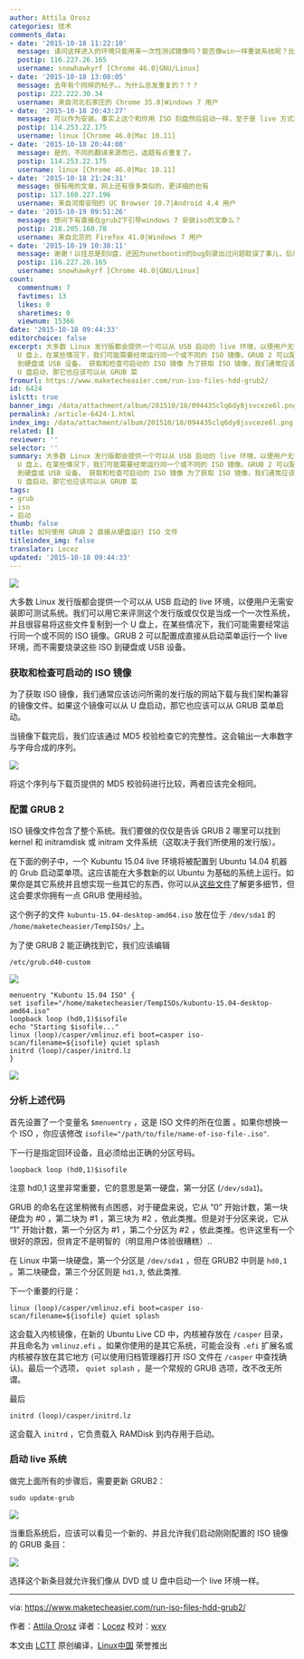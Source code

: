 ```yaml
---
author: Attila Orosz
categories: 技术
comments_data:
- date: '2015-10-18 11:22:10'
  message: 请问这样进入的环境只能用来一次性测试镜像吗？能否像win一样重装系统呢？比如硬盘有/和/home分区，iso在/home内，通过grub2启动后进入live环境，能否直接安装新系统？只格式化/不改变/home，能实现吗？win我记得是可以把镜像放在D盘然后重装C盘的。
  postip: 116.227.26.165
  username: snowhawkyrf [Chrome 46.0|GNU/Linux]
- date: '2015-10-18 13:08:05'
  message: 去年有个同样的帖子。。为什么总发重复的？？？
  postip: 222.222.30.34
  username: 来自河北石家庄的 Chrome 35.0|Windows 7 用户
- date: '2015-10-18 20:43:27'
  message: 可以作为安装。事实上这个和你用 ISO 刻盘然后启动一样，至于是 live 方式还是安装方式，看你自己的需要。
  postip: 114.253.22.175
  username: linux [Chrome 46.0|Mac 10.11]
- date: '2015-10-18 20:44:08'
  message: 是的，不同的翻译来源而已，选题有点重复了。
  postip: 114.253.22.175
  username: linux [Chrome 46.0|Mac 10.11]
- date: '2015-10-18 21:24:31'
  message: 很有用的文章，网上还有很多类似的，更详细的也有
  postip: 117.160.227.196
  username: 来自河南安阳的 UC Browser 10.7|Android 4.4 用户
- date: '2015-10-19 09:51:26'
  message: 想问下有直接在grub2下引导windows 7 安装iso的文章么？
  postip: 218.205.160.78
  username: 来自北京的 Firefox 41.0|Windows 7 用户
- date: '2015-10-19 10:38:11'
  message: 谢谢！以往总是刻U盘，还因为unetbootin的bug刻录出过问题耽误了事儿，后来都dd了。这个方法很不错！
  postip: 116.227.26.165
  username: snowhawkyrf [Chrome 46.0|GNU/Linux]
count:
  commentnum: 7
  favtimes: 13
  likes: 0
  sharetimes: 0
  viewnum: 15366
date: '2015-10-18 09:44:33'
editorchoice: false
excerpt: 大多数 Linux 发行版都会提供一个可以从 USB 启动的 live 环境，以便用户无需安装即可测试系统。我们可以用它来评测这个发行版或仅仅是当成一个一次性系统，并且很容易将这些文件复制到一个
  U 盘上，在某些情况下，我们可能需要经常运行同一个或不同的 ISO 镜像。GRUB 2 可以配置成直接从启动菜单运行一个 live 环境，而不需要烧录这些 ISO
  到硬盘或 USB 设备。 获取和检查可启动的 ISO 镜像 为了获取 ISO 镜像，我们通常应该访问所需的发行版的网站下载与我们架构兼容的镜像文件。如果这个镜像可以从
  U 盘启动，那它也应该可以从 GRUB 菜
fromurl: https://www.maketecheasier.com/run-iso-files-hdd-grub2/
id: 6424
islctt: true
banner_img: /data/attachment/album/201510/18/094435clq6dy8jsvceze6l.png
permalink: /article-6424-1.html
index_img: /data/attachment/album/201510/18/094435clq6dy8jsvceze6l.png.thumb.jpg
related: []
reviewer: ''
selector: ''
summary: 大多数 Linux 发行版都会提供一个可以从 USB 启动的 live 环境，以便用户无需安装即可测试系统。我们可以用它来评测这个发行版或仅仅是当成一个一次性系统，并且很容易将这些文件复制到一个
  U 盘上，在某些情况下，我们可能需要经常运行同一个或不同的 ISO 镜像。GRUB 2 可以配置成直接从启动菜单运行一个 live 环境，而不需要烧录这些 ISO
  到硬盘或 USB 设备。 获取和检查可启动的 ISO 镜像 为了获取 ISO 镜像，我们通常应该访问所需的发行版的网站下载与我们架构兼容的镜像文件。如果这个镜像可以从
  U 盘启动，那它也应该可以从 GRUB 菜
tags:
- grub
- iso
- 启动
thumb: false
title: 如何使用 GRUB 2 直接从硬盘运行 ISO 文件
titleindex_img: false
translator: Locez
updated: '2015-10-18 09:44:33'
---
```


![](/data/attachment/album/201510/18/094435clq6dy8jsvceze6l.png)


大多数 Linux 发行版都会提供一个可以从 USB 启动的 live 环境，以便用户无需安装即可测试系统。我们可以用它来评测这个发行版或仅仅是当成一个一次性系统，并且很容易将这些文件复制到一个 U 盘上，在某些情况下，我们可能需要经常运行同一个或不同的 ISO 镜像。GRUB 2 可以配置成直接从启动菜单运行一个 live 环境，而不需要烧录这些 ISO 到硬盘或 USB 设备。


### 获取和检查可启动的 ISO 镜像


为了获取 ISO 镜像，我们通常应该访问所需的发行版的网站下载与我们架构兼容的镜像文件。如果这个镜像可以从 U 盘启动，那它也应该可以从 GRUB 菜单启动。


当镜像下载完后，我们应该通过 MD5 校验检查它的完整性。这会输出一大串数字与字母合成的序列。


![](/data/attachment/album/201510/18/094435jfzdcd1otefsdj1o.png)


将这个序列与下载页提供的 MD5 校验码进行比较，两者应该完全相同。


### 配置 GRUB 2


ISO 镜像文件包含了整个系统。我们要做的仅仅是告诉 GRUB 2 哪里可以找到 kernel 和 initramdisk 或 initram 文件系统（这取决于我们所使用的发行版）。


在下面的例子中，一个 Kubuntu 15.04 live 环境将被配置到 Ubuntu 14.04 机器的 Grub 启动菜单项。这应该能在大多数新的以 Ubuntu 为基础的系统上运行。如果你是其它系统并且想实现一些其它的东西，你可以从[这些文件](http://git.marmotte.net/git/glim/tree/grub2)了解更多细节，但这会要求你拥有一点 GRUB 使用经验。


这个例子的文件 `kubuntu-15.04-desktop-amd64.iso` 放在位于 `/dev/sda1` 的 `/home/maketecheasier/TempISOs/` 上。


为了使 GRUB 2 能正确找到它，我们应该编辑



```
/etc/grub.d40-custom

```

![](/data/attachment/album/201510/18/094436h1yhby1hhxyozfh8.png)



```
menuentry "Kubuntu 15.04 ISO" {
set isofile="/home/maketecheasier/TempISOs/kubuntu-15.04-desktop-amd64.iso"
loopback loop (hd0,1)$isofile
echo "Starting $isofile..."
linux (loop)/casper/vmlinuz.efi boot=casper iso-scan/filename=${isofile} quiet splash
initrd (loop)/casper/initrd.lz
}

```

![](/data/attachment/album/201510/18/094436m1k6oicxcod5w6iw.png)


### 分析上述代码


首先设置了一个变量名 `$menuentry` ，这是 ISO 文件的所在位置 。如果你想换一个 ISO ，你应该修改 `isofile="/path/to/file/name-of-iso-file-.iso"`.


下一行是指定回环设备，且必须给出正确的分区号码。



```
loopback loop (hd0,1)$isofile

```

注意 hd0,1 这里非常重要，它的意思是第一硬盘，第一分区 (`/dev/sda1`)。


GRUB 的命名在这里稍微有点困惑，对于硬盘来说，它从 “0” 开始计数，第一块硬盘为 #0 ，第二块为 #1 ，第三块为 #2 ，依此类推。但是对于分区来说，它从 “1” 开始计数，第一个分区为 #1 ，第二个分区为 #2 ，依此类推。也许这里有一个很好的原因，但肯定不是明智的（明显用户体验很糟糕）..


在 Linux 中第一块硬盘，第一个分区是 `/dev/sda1` ，但在 GRUB2 中则是 `hd0,1` 。第二块硬盘，第三个分区则是 `hd1,3`, 依此类推.


下一个重要的行是：



```
linux (loop)/casper/vmlinuz.efi boot=casper iso-scan/filename=${isofile} quiet splash

```

这会载入内核镜像，在新的 Ubuntu Live CD 中，内核被存放在 `/casper` 目录，并且命名为 `vmlinuz.efi` 。如果你使用的是其它系统，可能会没有 `.efi` 扩展名或内核被存放在其它地方 (可以使用归档管理器打开 ISO 文件在 `/casper` 中查找确认)。最后一个选项， `quiet splash` ，是一个常规的 GRUB 选项，改不改无所谓。


最后



```
initrd (loop)/casper/initrd.lz

```

这会载入 `initrd` ，它负责载入 RAMDisk 到内存用于启动。


### 启动 live 系统


做完上面所有的步骤后，需要更新 GRUB2：



```
sudo update-grub

```

![](/data/attachment/album/201510/18/094436h5zl1nvplhlommm7.png)


当重启系统后，应该可以看见一个新的、并且允许我们启动刚刚配置的 ISO 镜像的 GRUB 条目：


![](/data/attachment/album/201510/18/094437n49lir14269ab692.png)


选择这个新条目就允许我们像从 DVD 或 U 盘中启动一个 live 环境一样。




---


via: <https://www.maketecheasier.com/run-iso-files-hdd-grub2/>


作者：[Attila Orosz](https://www.maketecheasier.com/author/attilaorosz/) 译者：[Locez](https://github.com/locez) 校对：[wxy](https://github.com/wxy)


本文由 [LCTT](https://github.com/LCTT/TranslateProject) 原创编译，[Linux中国](https://linux.cn/) 荣誉推出